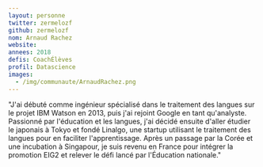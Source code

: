 ```yaml
---
layout: personne
twitter: zermelozf
github: zermelozf
nom: Arnaud Rachez
website:
annees: 2018
defis: CoachÉlèves
profil: Datascience
images:
  - /img/communaute/ArnaudRachez.png
---
```


"J'ai débuté comme ingénieur spécialisé dans le traitement
des langues sur le projet IBM Watson en 2013, puis j'ai rejoint Google en
tant qu'analyste. Passionné par l'éducation et les langues, j'ai décidé
ensuite d'aller étudier le japonais à Tokyo et fondé Linalgo, une
startup utilisant le traitement des langues pour en faciliter
l'apprentissage. Après un passage par la Corée et une incubation à
Singapour, je suis revenu en France pour intégrer la promotion EIG2 et
relever le défi lancé par l'Éducation nationale."

